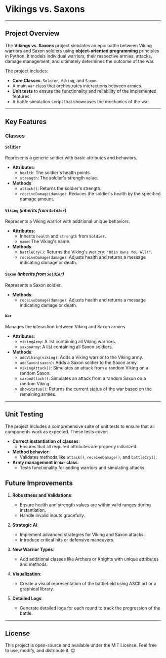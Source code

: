 # Vikings vs. Saxons

---

## **Project Overview**

The **Vikings vs. Saxons** project simulates an epic battle between Viking warriors and Saxon soldiers using **object-oriented programming** principles in Python. It models individual warriors, their respective armies, attacks, damage management, and ultimately determines the outcome of the war.

The project includes:
- **Core Classes**: `Soldier`, `Viking`, and `Saxon`.
- A main `War` class that orchestrates interactions between armies.
- **Unit tests** to ensure the functionality and reliability of the implemented features.
- A battle simulation script that showcases the mechanics of the war.

---

## **Key Features**

### **Classes**

#### **`Soldier`**
Represents a generic soldier with basic attributes and behaviors.

- **Attributes**:
  - `health`: The soldier's health points.
  - `strength`: The soldier's strength value.
- **Methods**:
  - `attack()`: Returns the soldier's strength.
  - `receiveDamage(damage)`: Reduces the soldier's health by the specified damage amount.

#### **`Viking`** *(inherits from `Soldier`)*
Represents a Viking warrior with additional unique behaviors.

- **Attributes**:
  - Inherits `health` and `strength` from `Soldier`.
  - `name`: The Viking's name.
- **Methods**:
  - `battleCry()`: Returns the Viking's war cry: `"Odin Owns You All!"`.
  - `receiveDamage(damage)`: Adjusts health and returns a message indicating damage or death.

#### **`Saxon`** *(inherits from `Soldier`)*
Represents a Saxon soldier.

- **Methods**:
  - `receiveDamage(damage)`: Adjusts health and returns a message indicating damage or death.

#### **`War`**
Manages the interaction between Viking and Saxon armies.

- **Attributes**:
  - `vikingArmy`: A list containing all Viking warriors.
  - `saxonArmy`: A list containing all Saxon soldiers.
- **Methods**:
  - `addViking(viking)`: Adds a Viking warrior to the Viking army.
  - `addSaxon(saxon)`: Adds a Saxon soldier to the Saxon army.
  - `vikingAttack()`: Simulates an attack from a random Viking on a random Saxon.
  - `saxonAttack()`: Simulates an attack from a random Saxon on a random Viking.
  - `showStatus()`: Returns the current status of the war based on the remaining armies.

---

## **Unit Testing**

The project includes a comprehensive suite of unit tests to ensure that all components work as expected. These tests cover:

- **Correct instantiation of classes**:
  - Ensures that all required attributes are properly initialized.
- **Method behavior**:
  - Validates methods like `attack()`, `receiveDamage()`, and `battleCry()`.
- **Army management in `War` class**:
  - Tests functionality for adding warriors and simulating attacks.

## **Future Improvements**

1. **Robustness and Validations**:
   - Ensure health and strength values are within valid ranges during instantiation.
   - Handle invalid inputs gracefully.

2. **Strategic AI**:
   - Implement advanced strategies for Viking and Saxon attacks.
   - Introduce critical hits or defensive maneuvers.

3. **New Warrior Types**:
   - Add additional classes like Archers or Knights with unique attributes and methods.

4. **Visualization**:
   - Create a visual representation of the battlefield using ASCII art or a graphical library.

5. **Detailed Logs**:
   - Generate detailed logs for each round to track the progression of the battle.

---

## **License**

This project is open-source and available under the MIT License. Feel free to use, modify, and distribute it. 😊
